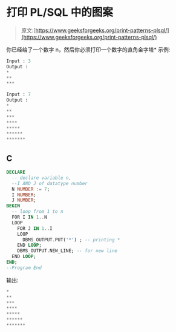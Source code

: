 # 打印 PL/SQL 中的图案

> 原文:[https://www.geeksforgeeks.org/print-patterns-plsql/](https://www.geeksforgeeks.org/print-patterns-plsql/)

你已经给了一个数字 n，然后你必须打印一个数字的直角金字塔*
示例:

```sql
Input : 3
Output :
*
**
***

Input : 7
Output :
*
**
***
****
*****
******
*******
```

## C

```sql
DECLARE
  -- declare variable n,
  --I AND J of datatype number
  N NUMBER := 7;
  I NUMBER;
  J NUMBER;
BEGIN
  -- loop from 1 to n
  FOR I IN 1..N
  LOOP
    FOR J IN 1..I
    LOOP
      DBMS_OUTPUT.PUT('*') ; -- printing *
    END LOOP;
    DBMS_OUTPUT.NEW_LINE; -- for new line
  END LOOP;
END;
--Program End
```

输出:

```sql
*
**
***
****
*****
******
*******
```